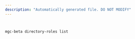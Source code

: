 ```yaml
---
description: "Automatically generated file. DO NOT MODIFY"
---
```


```bash


mgc-beta directory-roles list

```